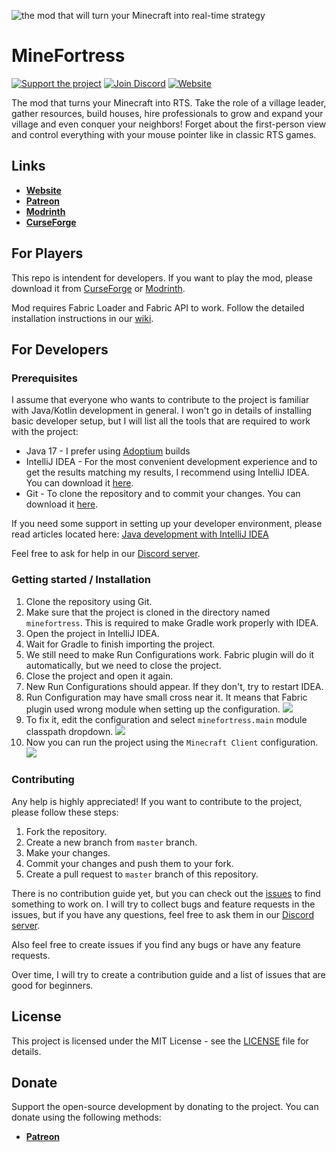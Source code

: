 ![the mod that will turn your Minecraft into real-time strategy](https://raw.githubusercontent.com/remmintan/minefortress/master/docs/main-banner.png)
# MineFortress
[![Support the project](https://img.shields.io/badge/PATREON-SUPPORT_THE_PROJECT-f96854?style=for-the-badge&logo=patreon&logoColor=f96854&labelColor=052d49&color=f96854)](https://www.patreon.com/minefortress)
[![Join Discord](https://img.shields.io/discord/906943962659561515?style=for-the-badge&logo=discord&label=discord&color=5865F2)](https://discord.gg/6rt7VJxPcq)
[![Website](https://img.shields.io/badge/website-minefortress-CC9966?style=for-the-badge)](https://minefortress.net/)

The mod that turns your Minecraft into RTS. Take the role of a village leader, gather resources, build houses, hire professionals to grow and expand your village and even conquer your neighbors! Forget about the first-person view and control everything with your mouse pointer like in classic RTS games.
## Links
* **[Website](https://minecraftfortress.org/)**
* **[Patreon](https://www.patreon.com/minefortress)**
* **[Modrinth](https://modrinth.com/mod/minefortress)**
* **[CurseForge](https://www.curseforge.com/minecraft/mc-mods/minefortress-rts)**
## For Players
This repo is intendent for developers. If you want to play the mod, please download it from [CurseForge](https://www.curseforge.com/minecraft/mc-mods/minefortress-rts) or [Modrinth](https://modrinth.com/mod/minefortress).

Mod requires Fabric Loader and Fabric API to work.
Follow the detailed installation instructions in our [wiki](https://wiki.minecraftfortress.org/wiki/Installation:Curseforge_Launcher).

## For Developers
### Prerequisites
I assume that everyone who wants to contribute to the project is familiar with Java/Kotlin development in general.
I won't go in details of installing basic developer setup, but I will list all the tools that are required to work with the project:
* Java 17 - I prefer using [Adoptium](https://adoptium.net/) builds 
* IntelliJ IDEA - For the most convenient development experience and to get the results matching my results, I recommend using IntelliJ IDEA. You can download it [here](https://www.jetbrains.com/idea/download/).
* Git - To clone the repository and to commit your changes. You can download it [here](https://git-scm.com/downloads).

If you need some support in setting up your developer environment, please read articles located here: [Java development with IntelliJ IDEA](https://www.jetbrains.com/help/idea/getting-started.html)

Feel free to ask for help in our [Discord server](https://discord.gg/6rt7VJxPcq).
### Getting started / Installation
1. Clone the repository using Git.
2. Make sure that the project is cloned in the directory named `minefortress`. This is required to make Gradle work properly with IDEA.
3. Open the project in IntelliJ IDEA.
4. Wait for Gradle to finish importing the project.
5. We still need to make Run Configurations work. Fabric plugin will do it automatically, but we need to close the project.
6. Close the project and open it again.
7. New Run Configurations should appear. If they don't, try to restart IDEA.
8. Run Configuration may have small cross near it. It means that Fabric plugin used wrong module when setting up the configuration.
![](https://raw.githubusercontent.com/remmintan/minefortress/master/docs/run-configurations-1.png)
9. To fix it, edit the configuration and select `minefortress.main` module classpath dropdown.
![](https://raw.githubusercontent.com/remmintan/minefortress/master/docs/run-configurations-2.png)
10. Now you can run the project using the `Minecraft Client` configuration.
![](https://raw.githubusercontent.com/remmintan/minefortress/master/docs/run-configurations-3.png)

### Contributing
Any help is highly appreciated! If you want to contribute to the project, please follow these steps:
1. Fork the repository.
2. Create a new branch from `master` branch.
3. Make your changes.
4. Commit your changes and push them to your fork.
5. Create a pull request to `master` branch of this repository.

There is no contribution guide yet, but you can check out the [issues](https://github.com/remmintan/minefortress/issues) to find something to work on.
I will try to collect bugs and feature requests in the issues, but if you have any questions, feel free to ask them in our [Discord server](https://discord.gg/6rt7VJxPcq).

Also feel free to create issues if you find any bugs or have any feature requests.

Over time, I will try to create a contribution guide and a list of issues that are good for beginners.

## License
This project is licensed under the MIT License - see the [LICENSE](LICENSE) file for details.

## Donate
Support the open-source development by donating to the project. You can donate using the following methods:
* **[Patreon](https://www.patreon.com/minefortress)**
